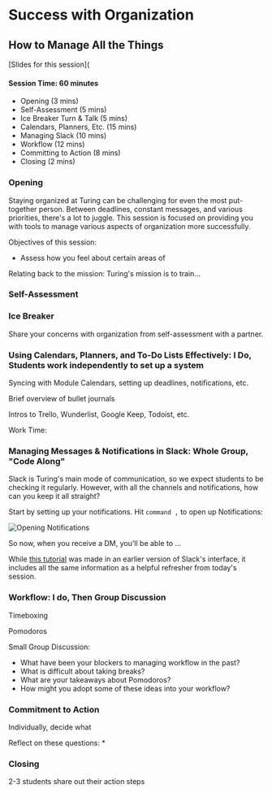 # Success with Organization

## How to Manage All the Things

[Slides for this session](

#### Session Time: 60 minutes

* Opening (3 mins)
* Self-Assessment (5 mins)
* Ice Breaker Turn & Talk (5 mins)
* Calendars, Planners, Etc. (15 mins)
* Managing Slack (10 mins)
* Workflow (12 mins)
* Committing to Action (8 mins)
* Closing (2 mins)

### Opening
Staying organized at Turing can be challenging for even the most put-together person. Between deadlines, constant messages, and various priorities, there's a lot to juggle. This session is focused on providing you with tools to manage various aspects of organization more successfully. 

Objectives of this session:
* Assess how you feel about certain areas of 

Relating back to the mission: Turing's mission is to train...

### Self-Assessment 

### Ice Breaker
Share your concerns with organization from self-assessment with a partner. 


### Using Calendars, Planners, and To-Do Lists Effectively: I Do, Students work independently to set up a system

Syncing with Module Calendars, setting up deadlines, notifications, etc.

Brief overview of bullet journals

Intros to Trello, Wunderlist, Google Keep, Todoist, etc.

Work Time:


### Managing Messages & Notifications in Slack: Whole Group, "Code Along"
Slack is Turing's main mode of communication, so we expect students to be checking it regularly. However, with all the channels and notifications, how can you keep it all straight?

Start by setting up your notifications. Hit ```command ,``` to open up Notifications:

![Opening Notifications](https://github.com/turingschool/career-development-curriculum/blob/master/images/Opening%20Notifications.png)


So now, when you receive a DM, you'll be able to ...


While [this tutorial](https://vimeo.com/157164958) was made in an earlier version of Slack's interface, it includes all the same information as a helpful refresher from today's session.


### Workflow: I do, Then Group Discussion

Timeboxing

Pomodoros

Small Group Discussion:

* What have been your blockers to managing workflow in the past?
* What is difficult about taking breaks?
* What are your takeaways about Pomodoros?
* How might you adopt some of these ideas into your workflow?

### Commitment to Action
Individually, decide what

Reflect on these questions:
* 

### Closing
2-3 students share out their action steps
